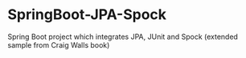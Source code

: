 # SpringBoot-JPA-Spock
Spring Boot project which integrates JPA, JUnit and Spock (extended sample from Craig Walls book)
